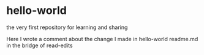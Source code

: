 # hello-world
the very first repository for learning and sharing

Here I wrote a comment about the change I made in hello-world readme.md in the bridge of read-edits

